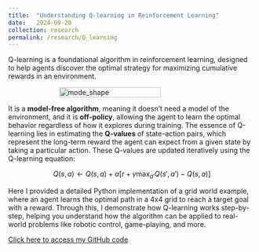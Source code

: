 ```yaml
---
title:  "Understanding Q-learning in Reinforcement Learning"
date:   2024-09-20
collection: research
permalink: /research/Q_learning
---
```

Q-learning is a foundational algorithm in reinforcement learning, designed to help agents discover the optimal strategy for maximizing cumulative rewards in an environment. 
<figure style="display: flex; flex-direction: column; align-items: center;">
  <img src="{{ "/assets/img/learning/Q-learning.jpeg"  | absolute_url }}" alt="mode_shape" class="post-pic" style="width: 70%;"/>
</figure>

It is a **model-free algorithm**, meaning it doesn’t need a model of the environment, and it is **off-policy**, allowing the agent to learn the optimal behavior regardless of how it explores during training. The essence of Q-learning lies in estimating the **Q-values** of state-action pairs, which represent the long-term reward the agent can expect from a given state by taking a particular action. These Q-values are updated iteratively using the Q-learning equation:


$$
Q(s, a) \leftarrow Q(s, a) + \alpha \left[ r + \gamma \max_{a'} Q(s', a') - Q(s, a) \right]
$$


Here I provided a detailed Python implementation of a grid world example, where an agent learns the optimal path in a 4x4 grid to reach a target goal with a reward. Through this, I demonstrate how Q-learning works step-by-step, helping you understand how the algorithm can be applied to real-world problems like robotic control, game-playing, and more.

[Click here to access my GitHub code](https://github.com/YaroKazakov/RL-phd/blob/main/rl_book/code/Q_learning.ipynb)